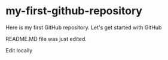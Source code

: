 # my-first-github-repository
Here is my first GitHub repository. Let's get started with GitHub

README.MD file was just edited.

Edit locally